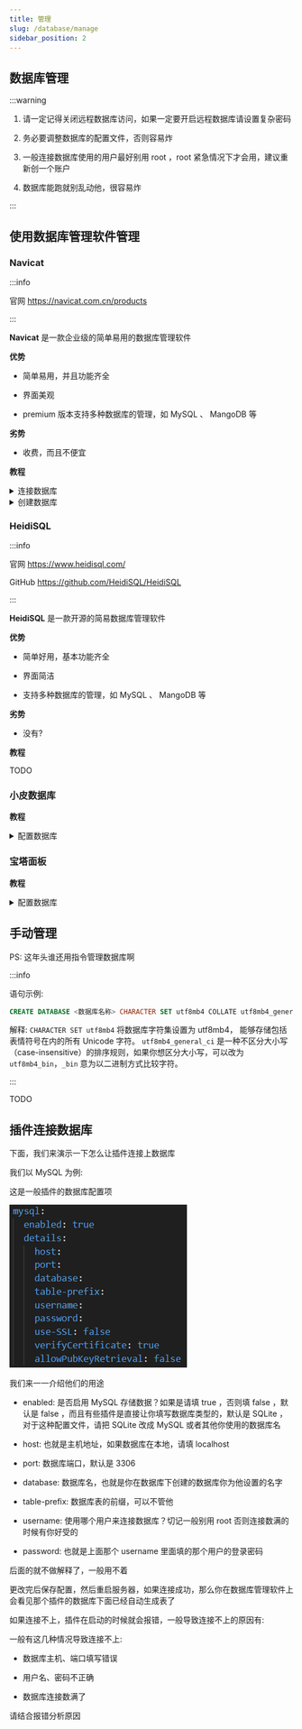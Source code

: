 ```yaml
---
title: 管理
slug: /database/manage
sidebar_position: 2
---
```


## 数据库管理

:::warning

1. 请一定记得关闭远程数据库访问，如果一定要开启远程数据库请设置复杂密码

2. 务必要调整数据库的配置文件，否则容易炸

3. 一般连接数据库使用的用户最好别用 root ，root 紧急情况下才会用，建议重新创一个账户

4. 数据库能跑就别乱动他，很容易炸

:::

## 使用数据库管理软件管理

### Navicat

:::info

官网 https://navicat.com.cn/products

 :::

**Navicat** 是一款企业级的简单易用的数据库管理软件

**优势**

- 简单易用，并且功能齐全

- 界面美观

- premium 版本支持多种数据库的管理，如 MySQL 、 MangoDB 等

**劣势**

- 收费，而且不便宜

**教程**

<details>
  <summary>连接数据库</summary>

点击连接，并选择你想要连接的数据库的类型

![](_images/25.png)

然后分别填写:

- 连接名: 你想让他在 Navicat 中显示的名字，方便你辨认

- 主机: 填写主机 ip 地址,如果数据库就在本地，那就填写 localhost

- 端口: 数据库使用的远程端口，默认是 3306

- 用户名: 使用某个用户登录数据库，默认是 root

- 密码: 即登录数据库的密码，你在安装数据库的时候就已经设置过了，自己要记好！

![](_images/26.png)

填写完毕后点击确定即可

顺利的话，点开数据库后会显示一个绿色图标的海豚，并列出内部的数据库

![](_images/27.png)

否则他会报错

一般有这几种情况导致连接不上:

- 数据库主机、端口填写错误

- 用户名、密码不正确

- 数据库未开启远程连接，而且数据库不在本地

- 数据库没开或者炸了

请根据具体报错具体分析

</details>

<details>
  <summary>创建数据库</summary>

右键数据库图标，点击新建数据库

![](_images/28.png)

然后分别填写:

- 数据库名: 你自己想一个，之后要给插件认的，同时也方便你辨别

- 字符集: 请选择 `UTF8mb4`

- 排列规则: 可以选择 `utf8mb4_general_ci` 或者 `utf8mb4_bin`

![](_images/29.png)

然后点击确定即可创建数据库

</details>

### HeidiSQL

:::info

官网 https://www.heidisql.com/

GitHub https://github.com/HeidiSQL/HeidiSQL

:::

**HeidiSQL** 是一款开源的简易数据库管理软件

**优势**

- 简单好用，基本功能齐全

- 界面简洁

- 支持多种数据库的管理，如 MySQL 、 MangoDB 等

**劣势**

- 没有?

**教程**

TODO

### 小皮数据库

**教程**

<details>
  <summary>配置数据库</summary>

TODO

</details>

### 宝塔面板

**教程**

<details>
  <summary>配置数据库</summary>

TODO

</details>

## 手动管理

PS: 这年头谁还用指令管理数据库啊

:::info

语句示例:

```sql
CREATE DATABASE <数据库名称> CHARACTER SET utf8mb4 COLLATE utf8mb4_general_ci;
```

解释: `CHARACTER SET utf8mb4` 将数据库字符集设置为 utf8mb4， 能够存储包括表情符号在内的所有 Unicode 字符。 `utf8mb4_general_ci` 是一种不区分大小写（case-insensitive）的排序规则，如果你想区分大小写，可以改为 `utf8mb4_bin`，`_bin` 意为以二进制方式比较字符。

:::

TODO

## 插件连接数据库

下面，我们来演示一下怎么让插件连接上数据库

我们以 MySQL 为例:

这是一般插件的数据库配置项

![](_images/30.png)

我们来一一介绍他们的用途

- enabled: 是否启用 MySQL 存储数据？如果是请填 true ，否则填 false ，默认是 false ，而且有些插件是直接让你填写数据库类型的，默认是 SQLite ，对于这种配置文件，请把 SQLite 改成 MySQL 或者其他你使用的数据库名

- host: 也就是主机地址，如果数据库在本地，请填 localhost

- port: 数据库端口，默认是 3306

- database: 数据库名，也就是你在数据库下创建的数据库你为他设置的名字

- table-prefix: 数据库表的前缀，可以不管他

- username: 使用哪个用户来连接数据库？切记一般别用 root 否则连接数满的时候有你好受的

- password: 也就是上面那个 username 里面填的那个用户的登录密码

后面的就不做解释了，一般用不着

更改完后保存配置，然后重启服务器，如果连接成功，那么你在数据库管理软件上会看见那个插件的数据库下面已经自动生成表了

如果连接不上，插件在启动的时候就会报错，一般导致连接不上的原因有:

一般有这几种情况导致连接不上:

- 数据库主机、端口填写错误

- 用户名、密码不正确

- 数据库连接数满了

请结合报错分析原因